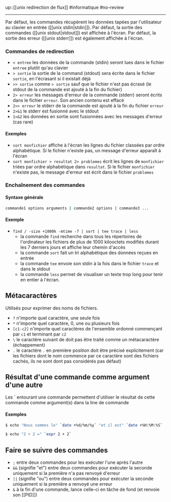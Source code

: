 up::[[unix redirection de flux]]
#informatique #no-review 

----

Par défaut, les commandes récupèrent les données tapées par l'utilisateur au clavier en entrée ([[unix stdin|stdin]]).
Par défaut, la sortie des commandes ([[unix stdout|stdout]]) est affichée à l'écran.
Par défaut, la sortie des erreur ([[unix stderr]]) est également affichée à l'écran.

### Commandes de redirection
 - `< entree` les données de la commande (stdin) seront lues dans le fichier `entree` plutôt qu'au clavier
 - `> sortie` la sortie de la command (stdout) sera écrite dans le fichier `sortie`, en l'écrasant si il existait déjà
 - `>> sortie` comme `> sortie` sauf que le fichier n'est pas écrasé (le stdout de la commande est ajouté à la fin du fichier)
 - `2> erreur` les messages d'erreur de la commande (stderr) seront écrits dans le fichier `erreur`. Son ancien contenu est effacé
 - `2>> erreur` le stderr de la commande est ajouté à la fin du fichier `erreur`
 - `2>&1` le stderr est fusionné avec le stdout
 - `1>&2` les données en sortie sont fusionnées avec les messages d'erreur (cas rare)

#### Exemples

 - `sort monfichier` affiche à l'écran les lignes du fichier classées par ordre alphabétique. Si le fichier n'existe pas, un message d'erreur apparaît à l'écran
 - `sort monfichier > resultat 2> problemes` écrit les lignes de `monfichier` triées par ordre alphabétique dans `resultat`. Si le fichier `monfichier` n'existe pas, le message d'erreur est écrit dans le fichier `problemes`

### Enchaînement des commandes

#### Syntaxe générale
```sh
commande1 options arguments | commande2 options | commande3 ...
```

#### Exemple
 - `find / -size +1000k -mtime -7 | sort | tee trace | less`
     - la commande `find` recherche dans tous les répertoires de l'ordinateur les fichiers de plus de 1000 kilooctets modifiés durant les 7 derniers jours et affiche leur chemin d'accès
     - la commande `sort` fait un tri alphabétique des données reçues en entrée
     - la commande `tee` envoie son stdin à la fois dans le fichier `trace` et dans le stdout
     - la commande `less` permet de visualiser un texte trop long pour tenir en entier à l'écran.


## Métacaractères
Utilisés pour exprimer des noms de fichiers.
 - `?` n'importe quel caractère, une seule fois
 - `*` n'importe quel caractère, 0, une ou plusieurs fois
 - `[c1-c2]` n'importe quel caractères de l'ensemble ordonné commençant par `c1` et terminant par `c2`
 - `\` le caractère suivant de doit pas être traité comme un métacaractère (échappement)
 - `.` le caractère `.` en première position doit être précisé explicitement (car les fichiers dont le nom commence par ce caractère sont des fichiers cachés, ils ne sont dont pas considérés pas défaut)

## Résultat d'une commande comme argument d'une autre

Les \` entourant une commande permettent d'utiliser le résultat de cette commande comme argument(s) dans la line de commande

#### Exemples

```sh
$ echo "Nous sommes le" `date +%d/%m/%y` "et il est" `date +%H:%M:%S`
```

```sh
$ echo "2 + 2 =" `expr 2 + 2`
```

## Faire se suivre des commandes
 - `;` entre deux commandes pour les exécuter l'une après l'autre
 - `&&` (signifie "et") entre deux commandes pour exécuter la seconde uniquement si la première n'a pas renvoyé d'erreur
 - `||` (signifie "ou") entre deux commandes pour exécuter la seconde uniquement si la première a renvoyé une erreur
 - `&` à la fin d'une commande, lance celle-ci en tâche de fond (et renvoie son [[PID]])
